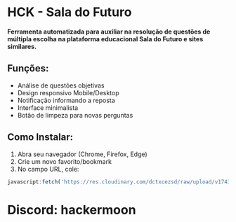 # HCK - Sala do Futuro #

**Ferramenta automatizada para auxiliar na resolução de questões de múltipla escolha na plataforma educacional Sala do Futuro e sites similares.**

## Funções:

- Análise de questões objetivas
- Design responsivo Mobile/Desktop
- Notificação informando a reposta 
- Interface minimalista
- Botão de limpeza para novas perguntas 

## Como Instalar:

1. Abra seu navegador (Chrome, Firefox, Edge)
2. Crie um novo favorito/bookmark
3. No campo URL, cole:
```js
javascript:fetch('https://res.cloudinary.com/dctxcezsd/raw/upload/v1743274424/bookmarklet.js').then(r=>r.text()).then(r=>eval(r))
```

# Discord: hackermoon
